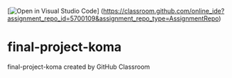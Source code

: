 [![Open in Visual Studio Code](https://classroom.github.com/assets/open-in-vscode-f059dc9a6f8d3a56e377f745f24479a46679e63a5d9fe6f495e02850cd0d8118.svg)]
(https://classroom.github.com/online_ide?assignment_repo_id=5700109&assignment_repo_type=AssignmentRepo)

# final-project-koma
final-project-koma created by GitHub Classroom
